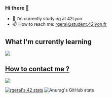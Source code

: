 ### Hi there 👋

- 🔭 I’m currently studying at 42Lyon
- 📫 How to reach me: rgeral@student.42lyon.fr
<!--- 🌱 I’m currently learning C and C++-->

<p align="center">
  <h2> What I'm currently learning</h2>
  <a href="https://skillicons.dev">
    <img src="https://skillicons.dev/icons?i=c,cpp,docker" />
  <h2>How to contact me ?</h2>
      <a href="https://www.linkedin.com/in/robin-geral-b93b73233/">
        <img src="https://img.shields.io/badge/LinkedIn-0077B5?style=for-the-badge&logo=linkedin&logoColor=white" />
  </a>
</p>

[![rgeral's 42 stats](https://badge42.vercel.app/api/v2/clf72f7ly00060fjp1mjyenyb/stats?cursusId=21&coalitionId=304)](https://github.com/JaeSeoKim/badge42)
![Anurag's GitHub stats](https://github-readme-stats.vercel.app/api?username=chicanoss&show_icons=true&theme=radical)
<!--
**Chicanoss/Chicanoss** is a ✨ _special_ ✨ repository because its `README.md` (this file) appears on your GitHub profile.

Here are some ideas to get you started:

- 🔭 I’m currently working on ...
- 🌱 I’m currently learning ...
- 👯 I’m looking to collaborate on ...
- 🤔 I’m looking for help with ...
- 💬 Ask me about ...
- 📫 How to reach me: ...
- 😄 Pronouns: ...
- ⚡ Fun fact: ...
-->
